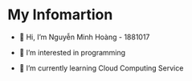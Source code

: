 # My Infomartion 
- 👋 Hi, I’m Nguyễn Minh Hoàng - 1881017

- 👀 I’m interested in programming
- 🌱 I’m currently learning Cloud Computing Service 
